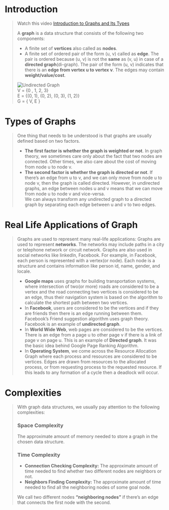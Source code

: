 # Introduction
>Watch this video [Introduction to Graphs and Its Types](https://www.youtube.com/watch?v=LCrovIMurxY&list=PLgUwDviBIf0rGEWe64KWas0Nryn7SCRWw&index=2)      
>  
>A **graph** is a data structure that consists of the following two components: 
> * A finite set of **vertices** also called as **nodes**. 
> * A finite set of ordered pair of the form (u, v) called as **edge**. The pair is ordered because (u, v) is not the **same** as (v, u) in case of a **directed graph**(di-graph). 
> The pair of the form (u, v) indicates that there is an **edge from vertex u to vertex v**. The edges may contain **weight/value/cost**.
> 
> ![Undirected Graph](https://cdn.programiz.com/sites/tutorial2program/files/graph-vertices-edges.jpg)            
>V = {0 , 1, 2, 3}    
>E = {(0, 1), (0, 2), (0, 3), (1, 2)}        
>G = { V, E }

# Types of Graphs
>One thing that needs to be understood is that graphs are usually defined based on two factors.
> * **The first factor is whether the graph is weighted or not**. In graph theory, we sometimes care only about the fact that two nodes are connected. Other times, 
> we also care about the cost of moving from node u to node v.
> * **The second factor is whether the graph is directed or not**. If there’s an edge from u to v, and we can only move from node u to node v, then the graph is called directed. 
> However, in undirected graphs, an edge between nodes u and v means that we can move from node u to node v and vice-versa.        
>We can always transform any undirected graph to a directed graph by separating each edge between u and v to two edges.

# Real Life Applications of Graph
>Graphs are used to represent many real-life applications: Graphs are used to represent **networks**. The networks may include paths in a city or telephone network or circuit 
>network. Graphs are also used in social networks like linkedIn, Facebook. For example, in Facebook, each person is represented with a vertex(or node). Each node is a structure 
>and contains information like person id, name, gender, and locale.
>
> * **Google maps** uses graphs for building transportation systems, where intersection of two(or more) roads are considered to be a vertex and the road connecting two vertices 
> is considered to be an edge, thus their navigation system is based on the algorithm to calculate the shortest path between two vertices.
> * In **Facebook**, users are considered to be the vertices and if they are friends then there is an edge running between them. Facebook’s Friend suggestion algorithm uses 
> graph theory. Facebook is an example of **undirected graph**.
> * In **World Wide Web**, web pages are considered to be the vertices. There is an edge from a page u to other page v if there is a link of page v on page u. This is an 
> example of **Directed graph**. It was the basic idea behind Google Page Ranking Algorithm.
> * In **Operating System**, we come across the Resource Allocation Graph where each process and resources are considered to be vertices. Edges are drawn from resources to the 
> allocated process, or from requesting process to the requested resource. If this leads to any formation of a cycle then a deadlock will occur.

# Complexities
>With graph data structures, we usually pay attention to the following complexities:           
> ### Space Complexity 
>The approximate amount of memory needed to store a graph in the chosen data structure.        
>
> ### Time Complexity
> * **Connection Checking Complexity:** The approximate amount of time needed to find whether two different nodes are neighbors or not.
> * **Neighbors Finding Complexity:** The approximate amount of time needed to find all the neighboring nodes of some goal node.
>
>We call two different nodes **“neighboring nodes”** if there’s an edge that connects the first node with the second.
